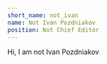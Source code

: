 ```yaml
---
short_name: not_ivan
name: Not Ivan Pozdniakov
position: Not Chief Editor
---
```

Hi, I am not Ivan Pozdniakov
